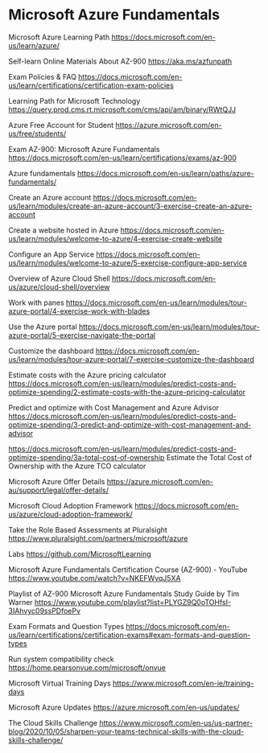 # Microsoft Azure Fundamentals

Microsoft Azure Learning Path
https://docs.microsoft.com/en-us/learn/azure/

Self-learn Online Materials About AZ-900
https://aka.ms/azfunpath

Exam Policies & FAQ
https://docs.microsoft.com/en-us/learn/certifications/certification-exam-policies

Learning Path for Microsoft Technology
https://query.prod.cms.rt.microsoft.com/cms/api/am/binary/RWtQJJ

Azure Free Account for Student
https://azure.microsoft.com/en-us/free/students/

Exam AZ-900: Microsoft Azure Fundamentals
https://docs.microsoft.com/en-us/learn/certifications/exams/az-900

Azure fundamentals
https://docs.microsoft.com/en-us/learn/paths/azure-fundamentals/

Create an Azure account
https://docs.microsoft.com/en-us/learn/modules/create-an-azure-account/3-exercise-create-an-azure-account

Create a website hosted in Azure
https://docs.microsoft.com/en-us/learn/modules/welcome-to-azure/4-exercise-create-website

Configure an App Service
https://docs.microsoft.com/en-us/learn/modules/welcome-to-azure/5-exercise-configure-app-service

Overview of Azure Cloud Shell
https://docs.microsoft.com/en-us/azure/cloud-shell/overview

Work with panes
https://docs.microsoft.com/en-us/learn/modules/tour-azure-portal/4-exercise-work-with-blades

Use the Azure portal
https://docs.microsoft.com/en-us/learn/modules/tour-azure-portal/5-exercise-navigate-the-portal

Customize the dashboard
https://docs.microsoft.com/en-us/learn/modules/tour-azure-portal/7-exercise-customize-the-dashboard

Estimate costs with the Azure pricing calculator
https://docs.microsoft.com/en-us/learn/modules/predict-costs-and-optimize-spending/2-estimate-costs-with-the-azure-pricing-calculator

Predict and optimize with Cost Management and Azure Advisor
https://docs.microsoft.com/en-us/learn/modules/predict-costs-and-optimize-spending/3-predict-and-optimize-with-cost-management-and-advisor

https://docs.microsoft.com/en-us/learn/modules/predict-costs-and-optimize-spending/3a-total-cost-of-ownership
Estimate the Total Cost of Ownership with the Azure TCO calculator

Microsoft Azure Offer Details
https://azure.microsoft.com/en-au/support/legal/offer-details/

Microsoft Cloud Adoption Framework
https://docs.microsoft.com/en-us/azure/cloud-adoption-framework/

Take the Role Based Assessments at Pluralsight
https://www.pluralsight.com/partners/microsoft/azure

Labs
https://github.com/MicrosoftLearning

Microsoft Azure Fundamentals Certification Course (AZ-900) - YouTube 
https://www.youtube.com/watch?v=NKEFWyqJ5XA

Playlist of AZ-900 Microsoft Azure Fundamentals Study Guide by Tim Warner 
https://www.youtube.com/playlist?list=PLYGZ9Q0oTOHfsI-3IAhvyc09ssPDfoePv

Exam Formats and Question Types
https://docs.microsoft.com/en-us/learn/certifications/certification-exams#exam-formats-and-question-types

Run system compatibility check https://home.pearsonvue.com/microsoft/onvue

Microsoft Virtual Training Days
https://www.microsoft.com/en-ie/training-days

Microsoft Azure Updates 
https://azure.microsoft.com/en-us/updates/

The Cloud Skills Challenge
https://www.microsoft.com/en-us/us-partner-blog/2020/10/05/sharpen-your-teams-technical-skills-with-the-cloud-skills-challenge/
